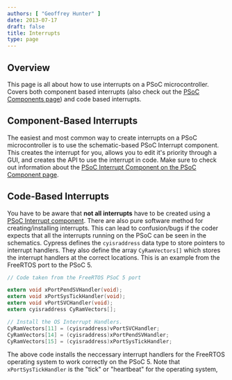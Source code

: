 ```yaml
---
authors: [ "Geoffrey Hunter" ]
date: 2013-07-17
draft: false
title: Interrupts
type: page
---
```


## Overview

This page is all about how to use interrupts on a PSoC microcontroller. Covers both component based interrupts (also check out the [PSoC Components page](/programming/microcontrollers/psoc/components)) and code based interrupts.

## Component-Based Interrupts

The easiest and most common way to create interrupts on a PSoC microcontroller is to use the schematic-based PSoC Interrupt component. This creates the interrupt for you, allows you to edit it's priority through a GUI, and creates the API to use the interrupt in code. Make sure to check out information about the [PSoC Interrupt Component on the PSoC Component page](/programming/microcontrollers/psoc/components#interrupts).

## Code-Based Interrupts

You have to be aware that **not all interrupts** have to be created using a [PSoC Interrupt component](/programming/microcontrollers/psoc/components#interrupts). There are also pure software method for creating/installing interrupts. This can lead to confusion/bugs if the coder expects that all the interrupts running on the PSoC can be seen in the schematics. Cypress defines the `cyisraddress` data type to store pointers to interrupt handlers. They also define the array `CyRamVectors[]` which stores the interrupt handlers at the correct locations. This is an example from the FreeRTOS port to the PSoC 5.

```c
// Code taken from the FreeRTOS PSoC 5 port

extern void xPortPendSVHandler(void);
extern void xPortSysTickHandler(void);
extern void vPortSVCHandler(void);
extern cyisraddress CyRamVectors[];

// Install the OS Interrupt Handlers.
CyRamVectors[11] = (cyisraddress)vPortSVCHandler;
CyRamVectors[14] = (cyisraddress)xPortPendSVHandler;
CyRamVectors[15] = (cyisraddress)xPortSysTickHandler;
```

The above code installs the neccessary interrupt handlers for the FreeRTOS operating system to work correctly on the PSoC 5. Note that `xPortSysTickHandler` is the "tick" or "heartbeat" for the operating system,
